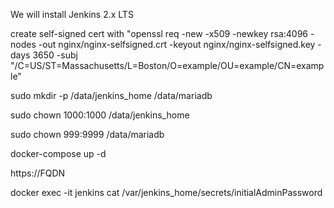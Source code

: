 We will install Jenkins 2.x LTS

create self-signed cert with "openssl req -new -x509 -newkey rsa:4096 -nodes -out nginx/nginx-selfsigned.crt -keyout nginx/nginx-selfsigned.key -days 3650 -subj "/C=US/ST=Massachusetts/L=Boston/O=example/OU=example/CN=example"

sudo mkdir -p /data/jenkins_home /data/mariadb

sudo chown 1000:1000 /data/jenkins_home

sudo chown 999:9999 /data/mariadb

docker-compose up -d

https://FQDN

docker exec -it jenkins cat /var/jenkins_home/secrets/initialAdminPassword
